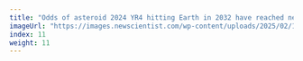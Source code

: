 ```yaml
---
title: "Odds of asteroid 2024 YR4 hitting Earth in 2032 have reached new high"
imageUrl: "https://images.newscientist.com/wp-content/uploads/2025/02/18115827/SEI_240416865.jpg?width=788"
index: 11
weight: 11
---
```

